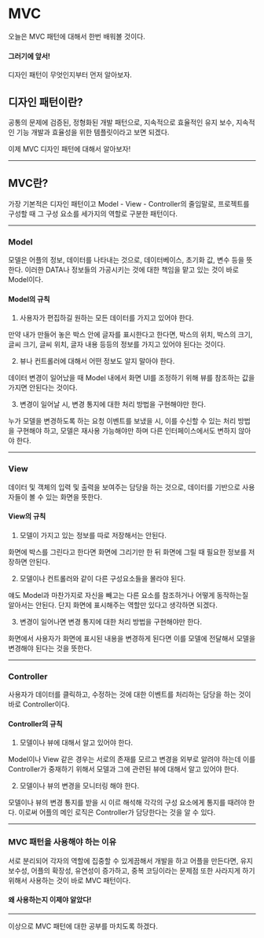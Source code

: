  # MVC
 오늘은 MVC 패턴에 대해서 한번 배워볼 것이다.

 #### 그러기에 앞서!

 디자인 패턴이 무엇인지부터 먼저 알아보자.

 ## 디자인 패턴이란?
 공통의 문제에 검증된, 정형화된 개발 패턴으로, 지속적으로 효율적인 유지 보수, 지속적인 기능 개발과 효율성을 위한 템플릿이라고 보면 되겠다.

 이제 MVC 디자인 패턴에 대해서 알아보자!
___
## MVC란?
가장 기본적은 디자인 패턴이고 
Model - View - Controller의 줄임말로,
프로젝트를 구성할 때 그 구성 요소를 세가지의 역할로 구분한 패턴이다.
___
### Model
모델은 어플의 정보, 데이터를 나타내는 것으로, 데이터베이스, 초기화 값, 변수 등을 뜻한다. 이러한 DATA나 정보들의 가공시키는 것에 대한 책임을 맡고 있는 것이 바로 Model이다.

#### Model의 규칙
1. 사용자가 편집하길 원하는 모든 데이터를 가지고 있어야 한다.

만약 내가 만들어 놓은 박스 안에 글자를 표시한다고 한다면, 박스의 위치, 박스의 크기, 글씨 크기, 글씨 위치, 글자 내용 등등의 정보를 가지고 있어야 된다는 것이다.

2. 뷰나 컨트롤러에 대해서 어떤 정보도 알지 말아야 한다.

데이터 변경이 일어났을 때 Model 내에서 화면 UI를 조정하기 위해 뷰를 참조하는 값을 가지면 안된다는 것이다.

3. 변경이 일어날 시, 변경 통지에 대한 처리 방법을 구현해야만 한다.

누가 모델을 변경하도록 하는 요청 이벤트를 보냈을 시, 이를 수신할 수 있는 처리 방법을 구현해야 하고, 모델은 재사용 가능해야만 하며 다른 인터페이스에서도 변하지 않아야 한다.
___
### View
데이터 및 객체의 입력 및 출력을 보여주는 담당을 하는 것으로, 데이터를 기반으로 사용자들이 볼 수 있는 화면을 뜻한다.

#### View의 규칙

1. 모델이 가지고 있는 정보를 따로 저장해서는 안된다.

화면에 박스를 그린다고 한다면 화면에 그리기만 한 뒤 화면에 그릴 때 필요한 정보를 저장하면 안된다.

2. 모델이나 컨트롤러와 같이 다른 구성요소들을 몰라야 된다.

얘도 Model과 마찬가지로 자신을 빼고는 다른 요소를 참조하거나 어떻게 동작하는질 알아서는 안된다. 단지 화면에 표시해주는 역할만 있다고 생각하면 되겠다.

3. 변경이 일어나면 변경 통지에 대한 처리 방법을 구현해야만 한다.

화면에서 사용자가 화면에 표시된 내용을 변경하게 된다면 이를 모델에 전달해서 모델을 변경해야 된다는 것을 뜻한다.
___
### Controller
사용자가 데이터를 클릭하고, 수정하는 것에 대한 이벤트를 처리하는 담당을 하는 것이 바로 Controller이다.

#### Controller의 규칙

1. 모델이나 뷰에 대해서 알고 있어야 한다.

Model이나 View 같은 경우는 서로의 존재를 모르고 변경을 외부로 알려야 하는데 이를 Controller가 중재하기 위해서 모델과 그에 관련된 뷰에 대해서 알고 있어야 한다.

2. 모델이나 뷰의 변경을 모니터링 해야 한다.

모델이나 뷰의 변경 통지를 받을 시 이르 해석해 각각의 구성 요소에게 통지를 때려야 한다. 이로써 어플의 메인 로직은 Controller가 담당한다는 것을 알 수 있다.
___
### MVC 패턴을 사용해야 하는 이유
서로 분리되어 각자의 역할에 집중할 수 있게끔해서 개발을 하고 어플을 만든다면, 유지보수성, 어플의 확장성, 유연성이 증가하고, 중복 코딩이라는 문제점 또한 사라지게 하기 위해서 사용하는 것이 바로 MVC 패턴이다.

#### 왜 사용하는지 이제야 알았다!

___
이상으로 MVC 패턴에 대한 공부를 마치도록 하겠다.